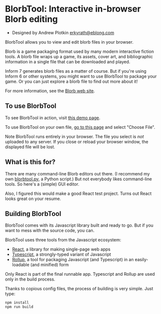 # BlorbTool: Interactive in-browser Blorb editing

- Designed by Andrew Plotkin <erkyrath@eblong.com>

BlorbTool allows you to view and edit blorb files in your browser.

Blorb is a game packaging format used by many modern interactive fiction tools. A blorb file wraps up a game, its assets, cover art, and bibliographic information in a single file that can be downloaded and played.

Inform 7 generates blorb files as a matter of course. But if you're using Inform 6 or other systems, you might want to use BlorbTool to package your game. Or you can just explore a blorb file to find out more about it!

For more information, see the [Blorb web site][blorb].

[blorb]: https://eblong.com/zarf/blorb/

## To use BlorbTool

To see BlorbTool in action, visit [this demo page][btsensory].

To use BlorbTool on your own file, [go to this page][btloader] and select "Choose File".

[btsensory]: https://eblong.com/zarf/blorb/blorbtool/run-sensory.html
[btloader]: https://eblong.com/zarf/blorb/blorbtool/run.html

Note BlorbTool runs entirely in your browser. The file you select is *not* uploaded to any server. If you close or reload your browser window, the displayed file will be lost.

## What is this for?

There are many command-line Blorb editors out there. (I recommend my own [blorbtool.py][], a Python script.) But not everybody likes command-line tools. So here's a (simple) GUI editor.

[blorbtool.py]: https://eblong.com/zarf/blorb/blorbtool.py

Also, I figured this would make a good React test project. Turns out React looks great on your resume.

## Building BlorbTool

BlorbTool comes with its Javascript library built and ready to go. But if you want to mess with the source code, you can.

BlorbTool uses three tools from the Javascript ecosystem:

- [React][], a library for making single-page web apps
- [Typescript][], a strongly-typed variant of Javascript
- [Rollup][], a tool for packaging Javascript (and Typescript) in an easily-loadable (and minified) form

[React]: https://react.dev
[Typescript]: https://www.typescriptlang.org
[Rollup]: https://rollupjs.org

Only React is part of the final runnable app. Typescript and Rollup are used only in the build process.

Thanks to copious config files, the process of building is very simple. Just type:

```
npm install
npm run build
```


